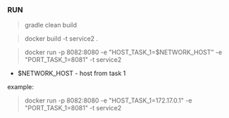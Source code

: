 ### RUN

>gradle clean build

>docker build -t service2 .

>docker run -p 8082:8080 -e "HOST_TASK_1=$NETWORK_HOST" -e "PORT_TASK_1=8081" -t service2
- $NETWORK_HOST - host from task 1

example:
>docker run -p 8082:8080 -e "HOST_TASK_1=172.17.0.1" -e "PORT_TASK_1=8081" -t service2